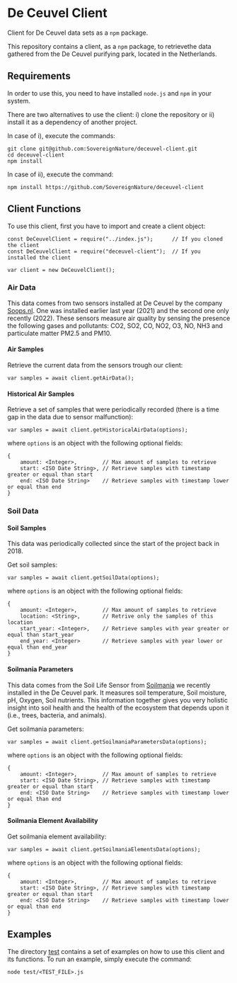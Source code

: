 # De Ceuvel Client

Client for De Ceuvel data sets as a `npm` package.

This repository contains a client, as a `npm` package, to retrievethe data gathered from the De Ceuvel purifying park, located in the Netherlands.

## Requirements

In order to use this, you need to have installed `node.js` and `npm` in your system.

There are two alternatives to use the client: i) clone the repository or ii) install it as a dependency of another project.

In case of i), execute the commands:
```
git clone git@github.com:SovereignNature/deceuvel-client.git
cd deceuvel-client
npm install
```
In case of ii), execute the command:
```
npm install https://github.com/SovereignNature/deceuvel-client
```

## Client Functions

To use this client, first you have to import and create a client object:
```
const DeCeuvelClient = require("../index.js");      // If you cloned the client
const DeCeuvelClient = require("deceuvel-client");  // If you installed the client

var client = new DeCeuvelClient();
```

### Air Data

This data comes from two sensors installed at De Ceuvel by the company [Soops.nl](https://nox.soops.nl/). One was installed earlier last year (2021) and the second one only recently (2022). These sensors measure air quality by sensing the presence the following gases and pollutants: CO2, SO2, CO, NO2, O3, NO, NH3 and particulate matter PM2.5 and PM10.

#### Air Samples

Retrieve the current data from the sensors trough our client:
```
var samples = await client.getAirData();
```

#### Historical Air Samples

Retrieve a set of samples that were periodically recorded (there is a time gap in the data due to sensor malfunction):
```
var samples = await client.getHistoricalAirData(options);
```
where `options` is an object with the following optional fields:
```
{
    amount: <Integer>,        // Max amount of samples to retrieve
    start: <ISO Date String>, // Retrieve samples with timestamp greater or equal than start
    end: <ISO Date String>    // Retrieve samples with timestamp lower or equal than end
}
```

### Soil Data



#### Soil Samples

This data was periodically collected since the start of the project back in 2018.

Get soil samples:
```
var samples = await client.getSoilData(options);
```
where `options` is an object with the following optional fields:
```
{
    amount: <Integer>,        // Max amount of samples to retrieve
    location: <String>,       // Retrive only the samples of this location
    start_year: <Integer>,    // Retrieve samples with year greater or equal than start_year
    end_year: <Integer>       // Retrieve samples with year lower or equal than end_year
}
```

#### Soilmania Parameters

This data comes from the Soil Life Sensor from [Soilmania]() we recently installed in the De Ceuvel park. 
It measures soil temperature, Soil moisture, pH, Oxygen, Soil nutrients. 
This information together gives you very holistic insight into soil health and the health of the ecosystem that depends upon it (i.e., trees, bacteria, and animals).

Get soilmania parameters:
```
var samples = await client.getSoilmaniaParametersData(options);
```
where `options` is an object with the following optional fields:
```
{
    amount: <Integer>,        // Max amount of samples to retrieve
    start: <ISO Date String>, // Retrieve samples with timestamp greater or equal than start
    end: <ISO Date String>    // Retrieve samples with timestamp lower or equal than end
}
```

#### Soilmania Element Availability

Get soilmania element availability:
```
var samples = await client.getSoilmaniaElementsData(options);
```
where `options` is an object with the following optional fields:
```
{
    amount: <Integer>,        // Max amount of samples to retrieve
    start: <ISO Date String>, // Retrieve samples with timestamp greater or equal than start
    end: <ISO Date String>    // Retrieve samples with timestamp lower or equal than end
}
```

## Examples

The directory [test](test/) contains a set of examples on how to use this client and its functions.
To run an example, simply execute the command:
```
node test/<TEST_FILE>.js
```
